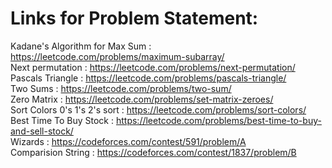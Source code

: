 # Links for Problem Statement:
Kadane's Algorithm for Max Sum : https://leetcode.com/problems/maximum-subarray/ \
Next permutation : https://leetcode.com/problems/next-permutation/ \
Pascals Triangle : https://leetcode.com/problems/pascals-triangle/ \
Two Sums : https://leetcode.com/problems/two-sum/ \
Zero Matrix : https://leetcode.com/problems/set-matrix-zeroes/ \
Sort Colors 0's 1's 2's sort : https://leetcode.com/problems/sort-colors/ \
Best Time To Buy Stock : https://leetcode.com/problems/best-time-to-buy-and-sell-stock/ \
Wizards : https://codeforces.com/contest/591/problem/A \
Comparision String : https://codeforces.com/contest/1837/problem/B
